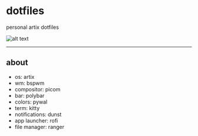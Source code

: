 # dotfiles
personal artix dotfiles

![alt text](https://i.imgur.com/0PM1czM.png)

---
## about
- os: artix
- wm: bspwm
- compositor: picom
- bar: polybar
- colors: pywal
- term: kitty
- notifications: dunst
- app launcher: rofi
- file manager: ranger
